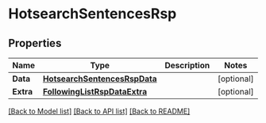 # HotsearchSentencesRsp

## Properties

Name | Type | Description | Notes
------------ | ------------- | ------------- | -------------
**Data** | [**HotsearchSentencesRspData**](HotsearchSentencesRsp_data.md) |  | [optional] 
**Extra** | [**FollowingListRspDataExtra**](FollowingListRsp_data_extra.md) |  | [optional] 

[[Back to Model list]](../README.md#documentation-for-models) [[Back to API list]](../README.md#documentation-for-api-endpoints) [[Back to README]](../README.md)


